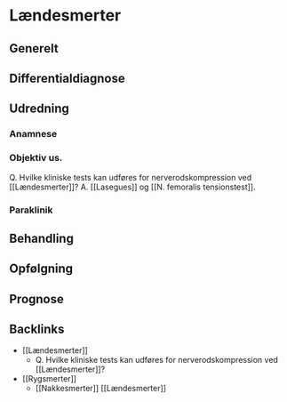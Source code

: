 # Lændesmerter
## Generelt


## Differentialdiagnose


## Udredning
### Anamnese

### Objektiv us.
Q. Hvilke kliniske tests kan udføres for nerverodskompression ved [[Lændesmerter]]?
A. [[Lasegues]] og [[N. femoralis tensionstest]].



### Paraklinik

## Behandling


## Opfølgning


## Prognose
 

## Backlinks
* [[Lændesmerter]]
	* Q. Hvilke kliniske tests kan udføres for nerverodskompression ved [[Lændesmerter]]?
* [[Rygsmerter]]
	* [[Nakkesmerter]]
[[Lændesmerter]]

<!-- #anki/tag/med/Orto #anki/deck/Medicine #anki/tag/med/GP -->

<!-- {BearID:B41D2153-0B16-420A-A359-0688EE39B7CC-41270-00004332A257D18B} -->
